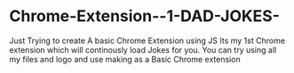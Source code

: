 # Chrome-Extension--1-DAD-JOKES-


Just Trying to create A basic Chrome Extension using JS 
Its my 1st Chrome extension which will continously load Jokes for you.
You can try using all my files and logo and use making as a Basic Chrome extension
